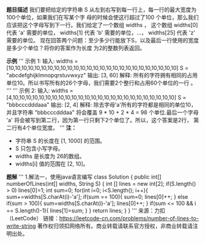 **题目描述**
	我们要把给定的字符串 S 从左到右写到每一行上，每一行的最大宽度为100个单位，如果我们在写某个字
母的时候会使这行超过了100 个单位，那么我们应该把这个字母写到下一行。我们给定了一个数组 widths ，
这个数组 widths[0] 代表 'a' 需要的单位， widths[1] 代表 'b' 需要的单位，...， widths[25] 代表 
'z' 需要的单位。
	现在回答两个问题：至少多少行能放下S，以及最后一行使用的宽度是多少个单位？将你的答案作为长度
为2的整数列表返回。

**示例**
'''
示例 1:
输入: 
widths = [10,10,10,10,10,10,10,10,10,10,10,10,10,10,10,10,10,10,10,10,10,10,10,10,10,10]
S = "abcdefghijklmnopqrstuvwxyz"
输出: [3, 60]
解释: 
	所有的字符拥有相同的占用单位10。所以书写所有的26个字母，我们需要2个整行和占用60个单位的一行
。
'''
'''
示例 2:
输入: 
widths = [4,10,10,10,10,10,10,10,10,10,10,10,10,10,10,10,10,10,10,10,10,10,10,10,10,10]
S = "bbbcccdddaaa"
输出: [2, 4]
解释: 
	除去字母'a'所有的字符都是相同的单位10，并且字符串 "bbbcccdddaa" 将会覆盖 9 * 10 + 2 * 4 = 
98 个单位.最后一个字母 'a' 将会被写到第二行，因为第一行只剩下2个单位了。所以，这个答案是2行，
第二行有4个单位宽度。
'''
**注：**
+ 字符串 S 的长度在 [1, 1000] 的范围。
+ S 只包含小写字母。
+ widths 是长度为 26的数组。
+ widths[i] 值的范围在 [2, 10]。

**题解**
'''
1.解法一，使用java语言编写
class Solution {
    public int[] numberOfLines(int[] widths, String S) {
        int [] lines = new int[2];
        if(S.length() > 0)
            lines[0]=1;
        int sum=0;
        for(int i=0; i<S.length(); i++){
            sum+=widths[S.charAt(i)-'a'];
            if(sum == 100){
                sum=0;
                lines[0]++;
            }
            else if(sum > 100){
                sum=widths[S.charAt(i)-'a'];
                lines[0]++;
            }
            if(sum <= 100 && i == S.length()-1){
                lines[1]=sum;
            }
        }
        return lines;
    }
}
'''
来源：力扣（LeetCode）
链接：https://leetcode-cn.com/problems/number-of-lines-to-write-string
著作权归领扣网络所有。商业转载请联系官方授权，非商业转载请注明出处。